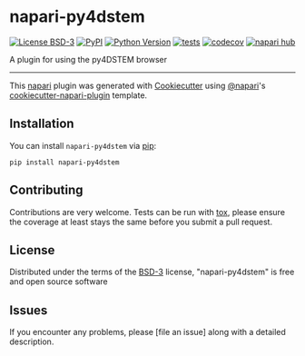 # napari-py4dstem

[![License BSD-3](https://img.shields.io/pypi/l/napari-py4dstem.svg?color=green)](https://github.com/HarinarayanKrishnan/napari-py4dstem/raw/main/LICENSE)
[![PyPI](https://img.shields.io/pypi/v/napari-py4dstem.svg?color=green)](https://pypi.org/project/napari-py4dstem)
[![Python Version](https://img.shields.io/pypi/pyversions/napari-py4dstem.svg?color=green)](https://python.org)
[![tests](https://github.com/HarinarayanKrishnan/napari-py4dstem/workflows/tests/badge.svg)](https://github.com/HarinarayanKrishnan/napari-py4dstem/actions)
[![codecov](https://codecov.io/gh/HarinarayanKrishnan/napari-py4dstem/branch/main/graph/badge.svg)](https://codecov.io/gh/HarinarayanKrishnan/napari-py4dstem)
[![napari hub](https://img.shields.io/endpoint?url=https://api.napari-hub.org/shields/napari-py4dstem)](https://napari-hub.org/plugins/napari-py4dstem)

A plugin for using the py4DSTEM browser

----------------------------------

This [napari] plugin was generated with [Cookiecutter] using [@napari]'s [cookiecutter-napari-plugin] template.

<!--
Don't miss the full getting started guide to set up your new package:
https://github.com/napari/cookiecutter-napari-plugin#getting-started

and review the napari docs for plugin developers:
https://napari.org/stable/plugins/index.html
-->

## Installation

You can install `napari-py4dstem` via [pip]:

    pip install napari-py4dstem




## Contributing

Contributions are very welcome. Tests can be run with [tox], please ensure
the coverage at least stays the same before you submit a pull request.

## License

Distributed under the terms of the [BSD-3] license,
"napari-py4dstem" is free and open source software

## Issues

If you encounter any problems, please [file an issue] along with a detailed description.

[napari]: https://github.com/napari/napari
[Cookiecutter]: https://github.com/audreyr/cookiecutter
[@napari]: https://github.com/napari
[MIT]: http://opensource.org/licenses/MIT
[BSD-3]: http://opensource.org/licenses/BSD-3-Clause
[GNU GPL v3.0]: http://www.gnu.org/licenses/gpl-3.0.txt
[GNU LGPL v3.0]: http://www.gnu.org/licenses/lgpl-3.0.txt
[Apache Software License 2.0]: http://www.apache.org/licenses/LICENSE-2.0
[Mozilla Public License 2.0]: https://www.mozilla.org/media/MPL/2.0/index.txt
[cookiecutter-napari-plugin]: https://github.com/napari/cookiecutter-napari-plugin

[napari]: https://github.com/napari/napari
[tox]: https://tox.readthedocs.io/en/latest/
[pip]: https://pypi.org/project/pip/
[PyPI]: https://pypi.org/
